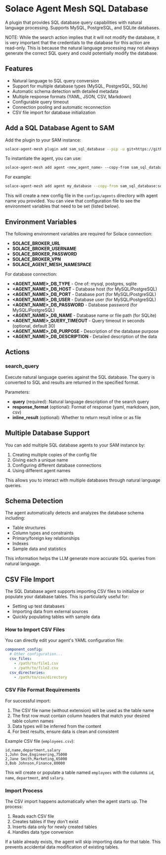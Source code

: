 # Solace Agent Mesh SQL Database

A plugin that provides SQL database query capabilities with natural language processing. Supports MySQL, PostgreSQL, and SQLite databases.

NOTE: While the search action implies that it will not modify the database, it is very important that the credentials to the database for this action are read-only. This is because the natural language processing may not always generate the correct SQL query and could potentially modify the database.

## Features

- Natural language to SQL query conversion
- Support for multiple database types (MySQL, PostgreSQL, SQLite)
- Automatic schema detection with detailed metadata
- Multiple response formats (YAML, JSON, CSV, Markdown)
- Configurable query timeout
- Connection pooling and automatic reconnection
- CSV file import for database initialization

## Add a SQL Database Agent to SAM

Add the plugin to your SAM instance:

```sh
solace-agent-mesh plugin add sam_sql_database --pip -u git+https://github.com/SolaceLabs/solace-agent-mesh-core-plugins#subdirectory=sam-sql-database
```

To instantiate the agent, you can use:

```sh
solace-agent-mesh add agent <new_agent_name> --copy-from sam_sql_database:sql_database
```

For example:

```sh
solace-agent-mesh add agent my_database --copy-from sam_sql_database:sql_database
```

This will create a new config file in the `configs/agents` directory with agent name you provided. You can view that configuration file to see the environment variables that need to be set (listed below).

## Environment Variables

The following environment variables are required for Solace connection:
- **SOLACE_BROKER_URL**
- **SOLACE_BROKER_USERNAME**
- **SOLACE_BROKER_PASSWORD**
- **SOLACE_BROKER_VPN**
- **SOLACE_AGENT_MESH_NAMESPACE**

For database connection:
- **<AGENT_NAME>_DB_TYPE** - One of: mysql, postgres, sqlite
- **<AGENT_NAME>_DB_HOST** - Database host (for MySQL/PostgreSQL)
- **<AGENT_NAME>_DB_PORT** - Database port (for MySQL/PostgreSQL)
- **<AGENT_NAME>_DB_USER** - Database user (for MySQL/PostgreSQL)
- **<AGENT_NAME>_DB_PASSWORD** - Database password (for MySQL/PostgreSQL)
- **<AGENT_NAME>_DB_NAME** - Database name or file path (for SQLite)
- **<AGENT_NAME>_QUERY_TIMEOUT** - Query timeout in seconds (optional, default 30)
- **<AGENT_NAME>_DB_PURPOSE** - Description of the database purpose
- **<AGENT_NAME>_DB_DESCRIPTION** - Detailed description of the data

## Actions

### search_query
Execute natural language queries against the SQL database. The query is converted to SQL and results are returned in the specified format.

Parameters:
- **query** (required): Natural language description of the search query
- **response_format** (optional): Format of response (yaml, markdown, json, csv)
- **inline_result** (optional): Whether to return result inline or as file

## Multiple Database Support

You can add multiple SQL database agents to your SAM instance by:

1. Creating multiple copies of the config file
2. Giving each a unique name
3. Configuring different database connections
4. Using different agent names

This allows you to interact with multiple databases through natural language queries.

## Schema Detection

The agent automatically detects and analyzes the database schema including:
- Table structures
- Column types and constraints
- Primary/foreign key relationships
- Indexes
- Sample data and statistics

This information helps the LLM generate more accurate SQL queries from natural language.

## CSV File Import

The SQL Database agent supports importing CSV files to initialize or populate your database tables. This is particularly useful for:
- Setting up test databases
- Importing data from external sources
- Quickly populating tables with sample data

### How to Import CSV Files

You can directly edit your agent's YAML configuration file:

```yaml
component_config:
  # Other configuration...
  csv_files:
    - /path/to/file1.csv
    - /path/to/file2.csv
  csv_directories:
    - /path/to/csv/directory
```

### CSV File Format Requirements

For successful import:

1. The CSV file name (without extension) will be used as the table name
2. The first row must contain column headers that match your desired table column names
3. Data types will be inferred from the content
4. For best results, ensure data is clean and consistent

Example CSV file (`employees.csv`):
```
id,name,department,salary
1,John Doe,Engineering,75000
2,Jane Smith,Marketing,65000
3,Bob Johnson,Finance,80000
```

This will create or populate a table named `employees` with the columns `id`, `name`, `department`, and `salary`.

### Import Process

The CSV import happens automatically when the agent starts up. The process:

1. Reads each CSV file
2. Creates tables if they don't exist
3. Inserts data only for newly created tables
4. Handles data type conversion

If a table already exists, the agent will skip importing data for that table. This prevents accidental data modification of existing tables.
